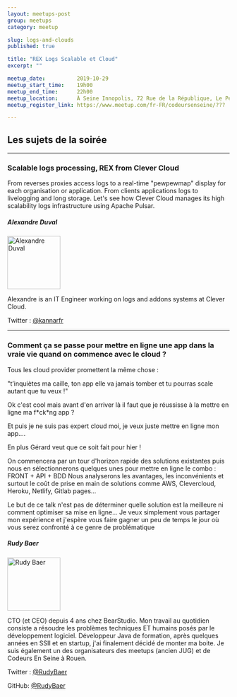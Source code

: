 ```yaml
---
layout: meetups-post
group: meetups
category: meetup

slug: logs-and-clouds
published: true

title: "REX Logs Scalable et Cloud"
excerpt: ""

meetup_date:          2019-10-29
meetup_start_time:    19h00
meetup_end_time:      22h00
meetup_location:      À Seine Innopolis, 72 Rue de la République, Le Petit Quevilly
meetup_register_link: https://www.meetup.com/fr-FR/codeursenseine/???

---
```


## Les sujets de la soirée

---

### Scalable logs processing, REX from Clever Cloud

From reverses proxies access logs to a real-time "pewpewmap" display for each organisation or application. From clients applications logs to livelogging and long storage. Let's see how Clever Cloud manages its high scalability logs infrastructure using Apache Pulsar.

##### Alexandre Duval

<img src="https://pbs.twimg.com/profile_images/971504371212144640/Sds2GZgE_200x200.jpg" alt="Alexandre Duval" width="120" class="alignleft" />

Alexandre is an IT Engineer working on logs and addons systems at Clever Cloud.

Twitter : [@kannarfr](https://twitter.com/kannarfr)

---

### Comment ça se passe pour mettre en ligne une app dans la vraie vie quand on commence avec le cloud ?

Tous les cloud provider promettent la même chose :

"t’inquiètes ma caille, ton app elle va jamais tomber et tu pourras scale autant que tu veux !"

Ok c'est cool mais avant d'en arriver là il faut que je réussisse à la mettre en ligne ma f\*ck\*ng app ?

Et puis je ne suis pas expert cloud moi, je veux juste mettre en ligne mon app....

En plus Gérard veut que ce soit fait pour hier !

On commencera par un tour d'horizon rapide des solutions existantes puis nous en sélectionnerons quelques unes pour mettre en ligne le combo : FRONT + API + BDD Nous analyserons les avantages, les inconvénients et surtout le coût de prise en main de solutions comme AWS, Clevercloud, Heroku, Netlify, Gitlab pages...

Le but de ce talk n'est pas de déterminer quelle solution est la meilleure ni comment optimiser sa mise en ligne... Je veux simplement vous partager mon expérience et j'espère vous faire gagner un peu de temps le jour où vous serez confronté à ce genre de problématique


##### Rudy Baer

<img src="https://lh4.googleusercontent.com/-GUIo9muY3bs/AAAAAAAAAAI/AAAAAAAAAGA/bzO4wcPA6qI/photo.jpg" alt="Rudy Baer" width="120" class="alignleft" />

CTO (et CEO) depuis 4 ans chez BearStudio. Mon travail au quotidien consiste a résoudre les problèmes techniques ET humains posés par le développement logiciel. Développeur Java de formation, après quelques années en SSII et en startup, j'ai finalement décidé de monter ma boite. Je suis également un des organisateurs des meetups (ancien JUG) et de Codeurs En Seine à Rouen. 

Twitter : [@RudyBaer](https://twitter.com/RudyBaer)

GitHub: [@RudyBaer](https://github.com/RudyBaer)
